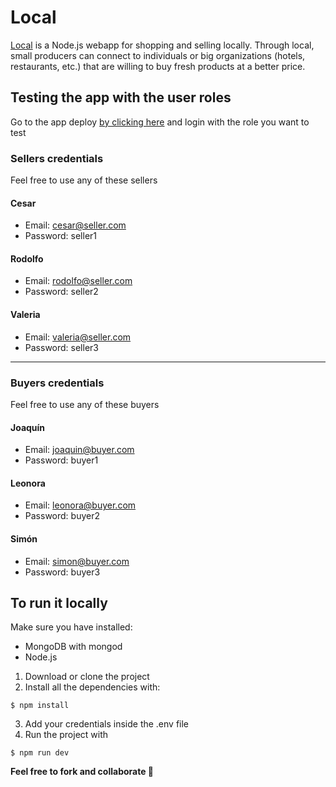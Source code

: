 # Local
[Local](https://ancient-cliffs-33693.herokuapp.com) is a Node.js webapp for shopping and selling locally. Through local, small producers can connect to individuals or big organizations (hotels, restaurants, etc.) that are willing to buy fresh products at a better price.

## Testing the app with the user roles
Go to the app deploy [by clicking here](https://ancient-cliffs-33693.herokuapp.com/login) and login with the role you want to test

### Sellers credentials
Feel free to use any of these sellers
#### Cesar
- Email: cesar@seller.com
- Password: seller1
#### Rodolfo
- Email: rodolfo@seller.com
- Password: seller2
#### Valeria
- Email: valeria@seller.com
- Password: seller3

---

### Buyers credentials
Feel free to use any of these buyers
#### Joaquín
- Email: joaquin@buyer.com
- Password: buyer1
#### Leonora
- Email: leonora@buyer.com
- Password: buyer2
#### Simón
- Email: simon@buyer.com
- Password: buyer3

## To run it locally

Make sure you have installed:
- MongoDB with mongod
- Node.js

1. Download or clone the project
2. Install all the dependencies with:
```shell
$ npm install
```
3. Add your credentials inside the .env file
4. Run the project with
```shell
$ npm run dev
```

**Feel free to fork and collaborate 🎉**
